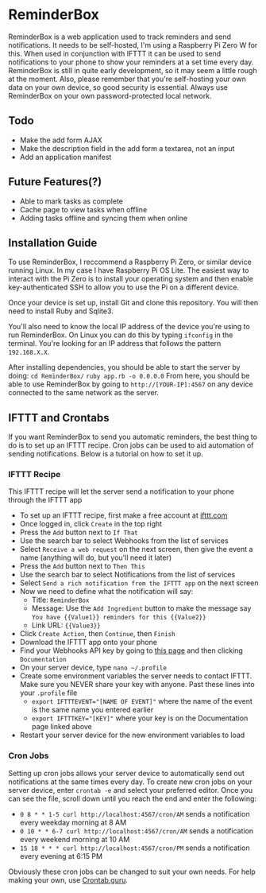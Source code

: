 # ReminderBox
ReminderBox is a web application used to track reminders and send notifications. It needs to be self-hosted, I'm using a Raspberry Pi Zero W for this. When used in conjunction with IFTTT it can be used to send notifications to your phone to show your reminders at a set time every day. ReminderBox is still in quite early development, so it may seem a little rough at the moment. Also, please remember that you're self-hosting your own data on your own device, so good security is essential. Always use ReminderBox on your own password-protected local network.

## Todo
- Make the add form AJAX
- Make the description field in the add form a textarea, not an input
- Add an application manifest

## Future Features(?)
- Able to mark tasks as complete
- Cache page to view tasks when offline
- Adding tasks offline and syncing them when online

## Installation Guide
To use ReminderBox, I reccommend a Raspberry Pi Zero, or similar device running Linux. In my case I have Raspberry Pi OS Lite. The easiest way to interact with the Pi Zero is to install your operating system and then enable key-authenticated SSH to allow you to use the Pi on a different device.

Once your device is set up, install Git and clone this repository. You will then need to install Ruby and Sqlite3.

You'll also need to know the local IP address of the device you're using to run ReminderBox. On Linux you can do this by typing `ifconfig` in the terminal. You're looking for an IP address that follows the pattern `192.168.X.X`.

After installing dependencies, you should be able to start the server by doing:
`cd ReminderBox/`
`ruby app.rb -o 0.0.0.0`
From here, you should be able to use ReminderBox by going to `http://[YOUR-IP]:4567` on any device connected to the same network as the server.

## IFTTT and Crontabs
If you want ReminderBox to send you automatic reminders, the best thing to do is to set up an IFTTT recipe. Cron jobs can be used to aid automation of sending notifications. Below is a tutorial on how to set it up.

### IFTTT Recipe
This IFTTT recipe will let the server send a notification to your phone through the IFTTT app

- To set up an IFTTT recipe, first make a free account at [ifttt.com](https://ifttt.com)
- Once logged in, click `Create` in the top right
- Press the `Add` button next to `If That`
- Use the search bar to select Webhooks from the list of services
- Select `Receive a web request` on the next screen, then give the event a name (anything will do, but you'll need it later)
- Press the `Add` button next to `Then This`
- Use the search bar to select Notifications from the list of services
- Select `Send a rich notification from the IFTTT app` on the next screen
- Now we need to define what the notification will say:
    - Title: `ReminderBox`
    - Message: Use the `Add Ingredient` button to make the message say `You have {{Value1}} reminders for this {{Value2}}`
    - Link URL: `{{Value3}}`
- Click `Create Action`, then `Continue`, then `Finish`
- Download the IFTTT app onto your phone
- Find your Webhooks API key by going to [this page](https://ifttt.com/maker_webhooks) and then clicking `Documentation`
- On your server device, type `nano ~/.profile`
- Create some environment variables the server needs to contact IFTTT. Make sure you NEVER share your key with anyone. Past these lines into your `.profile` file
    - `export IFTTTEVENT="[NAME OF EVENT]"` where the name of the event is the same name you entered earlier
    - `export IFTTTKEY="[KEY]"` where your key is on the Documentation page linked above
- Restart your server device for the new environment variables to load

### Cron Jobs
Setting up cron jobs allows your server device to automatically send out notifications at the same times every day.
To create new cron jobs on your server device, enter `crontab -e` and select your preferred editor. Once you can see the file, scroll down until you reach the end and enter the following:

- `0 8 * * 1-5 curl http://localhost:4567/cron/AM` sends a notification every weekday morning at 8 AM
- `0 10 * * 6-7 curl http://localhost:4567/cron/AM` sends a notification every weekend morning at 10 AM
- `15 18 * * * curl http://localhost:4567/cron/PM` sends a notification every evening at 6:15 PM

Obviously these cron jobs can be changed to suit your own needs. For help making your own, use [Crontab.guru](https://crontab.guru/).
